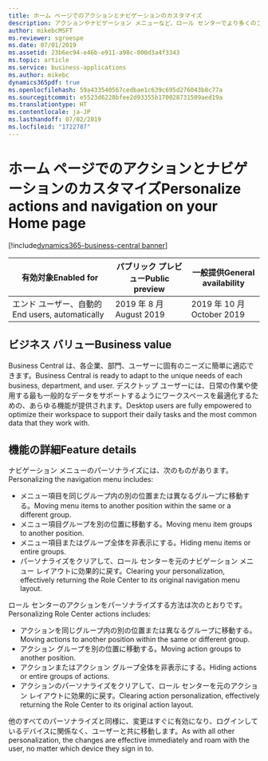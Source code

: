 ```yaml
---
title: ホーム ページでのアクションとナビゲーションのカスタマイズ
description: アクションやナビゲーション メニューなど、ロール センターでより多くのコンテンツを再編成して、ワークスペースをさらにパーソナライズします。
author: mikebcMSFT
ms.reviewer: sgroespe
ms.date: 07/01/2019
ms.assetid: 23b6ec94-e46b-e911-a98c-000d3a4f3343
ms.topic: article
ms.service: business-applications
ms.author: mikebc
dynamics365pdf: true
ms.openlocfilehash: 59a433540567cedbae1c639c695d276043b8c77a
ms.sourcegitcommit: e5523d6228bfee2d93355b170028731509aed19a
ms.translationtype: HT
ms.contentlocale: ja-JP
ms.lasthandoff: 07/02/2019
ms.locfileid: "1722787"
---
```

# <a name="personalize-actions-and-navigation-on-your-home-page"></a><span data-ttu-id="d43bd-103">ホーム ページでのアクションとナビゲーションのカスタマイズ</span><span class="sxs-lookup"><span data-stu-id="d43bd-103">Personalize actions and navigation on your Home page</span></span>
[!include[dynamics365-business-central banner](../includes/dynamics365-business-central.md)]

| <span data-ttu-id="d43bd-104">有効対象</span><span class="sxs-lookup"><span data-stu-id="d43bd-104">Enabled for</span></span>    |  <span data-ttu-id="d43bd-105">パブリック プレビュー</span><span class="sxs-lookup"><span data-stu-id="d43bd-105">Public preview</span></span> | <span data-ttu-id="d43bd-106">一般提供</span><span class="sxs-lookup"><span data-stu-id="d43bd-106">General availability</span></span> | 
| ---------- | ---------- |---------- |
|<span data-ttu-id="d43bd-107">エンド ユーザー、自動的</span><span class="sxs-lookup"><span data-stu-id="d43bd-107">End users, automatically</span></span>|<span data-ttu-id="d43bd-108">2019 年 8 月</span><span class="sxs-lookup"><span data-stu-id="d43bd-108">August 2019</span></span>| <span data-ttu-id="d43bd-109">2019 年 10 月</span><span class="sxs-lookup"><span data-stu-id="d43bd-109">October 2019</span></span>|


## <a name="business-value"></a><span data-ttu-id="d43bd-110">ビジネス バリュー</span><span class="sxs-lookup"><span data-stu-id="d43bd-110">Business value</span></span>
<!-- bv start -->
<span data-ttu-id="d43bd-111">Business Central は、各企業、部門、ユーザーに固有のニーズに簡単に適応できます。</span><span class="sxs-lookup"><span data-stu-id="d43bd-111">Business Central is ready to adapt to the unique needs of each business, department, and user.</span></span> <span data-ttu-id="d43bd-112">デスクトップ ユーザーには、日常の作業や使用する最も一般的なデータをサポートするようにワークスペースを最適化するための、あらゆる機能が提供されます。</span><span class="sxs-lookup"><span data-stu-id="d43bd-112">Desktop users are fully empowered to optimize their workspace to support their daily tasks and the most common data that they work with.</span></span>
<!-- bv end -->



## <a name="feature-details"></a><span data-ttu-id="d43bd-113">機能の詳細</span><span class="sxs-lookup"><span data-stu-id="d43bd-113">Feature details</span></span>
<!--feature detail start -->
<span data-ttu-id="d43bd-114">ナビゲーション メニューのパーソナライズには、次のものがあります。</span><span class="sxs-lookup"><span data-stu-id="d43bd-114">Personalizing the navigation menu includes:</span></span>

 - <span data-ttu-id="d43bd-115">メニュー項目を同じグループ内の別の位置または異なるグループに移動する。</span><span class="sxs-lookup"><span data-stu-id="d43bd-115">Moving menu items to another position within the same or a different group.</span></span>
 - <span data-ttu-id="d43bd-116">メニュー項目グループを別の位置に移動する。</span><span class="sxs-lookup"><span data-stu-id="d43bd-116">Moving menu item groups to another position.</span></span>
 - <span data-ttu-id="d43bd-117">メニュー項目またはグループ全体を非表示にする。</span><span class="sxs-lookup"><span data-stu-id="d43bd-117">Hiding menu items or entire groups.</span></span>
 - <span data-ttu-id="d43bd-118">パーソナライズをクリアして、ロール センターを元のナビゲーション メニュー レイアウトに効果的に戻す。</span><span class="sxs-lookup"><span data-stu-id="d43bd-118">Clearing your personalization, effectively returning the Role Center to its original navigation menu layout.</span></span>

<span data-ttu-id="d43bd-119">ロール センターのアクションをパーソナライズする方法は次のとおりです。</span><span class="sxs-lookup"><span data-stu-id="d43bd-119">Personalizing Role Center actions includes:</span></span>

 - <span data-ttu-id="d43bd-120">アクションを同じグループ内の別の位置または異なるグループに移動する。</span><span class="sxs-lookup"><span data-stu-id="d43bd-120">Moving actions to another position within the same or different group.</span></span>
 - <span data-ttu-id="d43bd-121">アクション グループを別の位置に移動する。</span><span class="sxs-lookup"><span data-stu-id="d43bd-121">Moving action groups to another position.</span></span>
 - <span data-ttu-id="d43bd-122">アクションまたはアクション グループ全体を非表示にする。</span><span class="sxs-lookup"><span data-stu-id="d43bd-122">Hiding actions or entire groups of actions.</span></span>
 - <span data-ttu-id="d43bd-123">アクションのパーソナライズをクリアして、ロール センターを元のアクション レイアウトに効果的に戻す。</span><span class="sxs-lookup"><span data-stu-id="d43bd-123">Clearing action personalization, effectively returning the Role Center to its original action layout.</span></span>

<span data-ttu-id="d43bd-124">他のすべてのパーソナライズと同様に、変更はすぐに有効になり、ログインしているデバイスに関係なく、ユーザーと共に移動します。</span><span class="sxs-lookup"><span data-stu-id="d43bd-124">As with all other personalization, the changes are effective immediately and roam with the user, no matter which device they sign in to.</span></span>
<!--feature detail end -->










